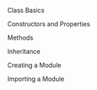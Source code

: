 

Class Basics

Constructors and Properties

Methods

Inheritance

Creating a Module

Importing a Module

